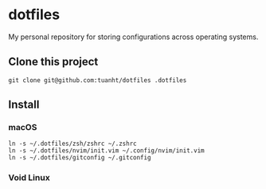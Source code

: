 # dotfiles

My personal repository for storing configurations across operating systems.

## Clone this project

```shell
git clone git@github.com:tuanht/dotfiles .dotfiles
```

## Install

### macOS

```shell
ln -s ~/.dotfiles/zsh/zshrc ~/.zshrc
ln -s ~/.dotfiles/nvim/init.vim ~/.config/nvim/init.vim
ln -s ~/.dotfiles/gitconfig ~/.gitconfig
```

### Void Linux

